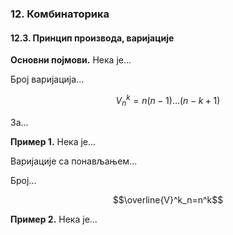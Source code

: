 ### 12. **Комбинаторика**

#### 12.3. **Принцип производа, варијације**

**Основни појмови.** Нека је...

Број варијација...

$$V^k_n=n(n-1)\dots(n-k+1)$$

За...

**Пример 1.** Нека је...

Варијације са понављањем...

Број...

$$\overline{V}^k_n=n^k$$

**Пример 2.** Нека је...

